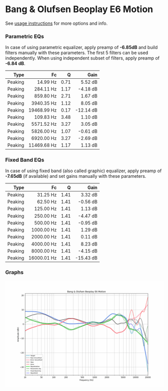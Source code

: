 # Bang & Olufsen Beoplay E6 Motion
See [usage instructions](https://github.com/jaakkopasanen/AutoEq#usage) for more options and info.

### Parametric EQs
In case of using parametric equalizer, apply preamp of **-6.85dB** and build filters manually
with these parameters. The first 5 filters can be used independently.
When using independent subset of filters, apply preamp of **-6.84 dB**.

| Type    | Fc          |    Q | Gain      |
|--------:|------------:|-----:|----------:|
| Peaking | 14.99 Hz    | 0.71 | 5.52 dB   |
| Peaking | 284.11 Hz   | 1.17 | -4.18 dB  |
| Peaking | 859.80 Hz   | 2.71 | 1.67 dB   |
| Peaking | 3940.35 Hz  | 1.12 | 8.05 dB   |
| Peaking | 19468.99 Hz | 0.17 | -12.14 dB |
| Peaking | 109.83 Hz   | 3.48 | 1.10 dB   |
| Peaking | 5571.52 Hz  | 3.27 | 3.05 dB   |
| Peaking | 5826.00 Hz  | 1.07 | -0.61 dB  |
| Peaking | 6920.00 Hz  | 3.27 | -2.69 dB  |
| Peaking | 11469.68 Hz | 1.17 | 1.13 dB   |

### Fixed Band EQs
In case of using fixed band (also called graphic) equalizer, apply preamp of **-7.65dB**
(if available) and set gains manually with these parameters.

| Type    | Fc          |    Q | Gain      |
|--------:|------------:|-----:|----------:|
| Peaking | 31.25 Hz    | 1.41 | 3.32 dB   |
| Peaking | 62.50 Hz    | 1.41 | -0.56 dB  |
| Peaking | 125.00 Hz   | 1.41 | 1.13 dB   |
| Peaking | 250.00 Hz   | 1.41 | -4.47 dB  |
| Peaking | 500.00 Hz   | 1.41 | -0.95 dB  |
| Peaking | 1000.00 Hz  | 1.41 | 1.29 dB   |
| Peaking | 2000.00 Hz  | 1.41 | 0.11 dB   |
| Peaking | 4000.00 Hz  | 1.41 | 8.23 dB   |
| Peaking | 8000.00 Hz  | 1.41 | -4.15 dB  |
| Peaking | 16000.01 Hz | 1.41 | -15.43 dB |

### Graphs
![](./Bang%20&%20Olufsen%20Beoplay%20E6%20Motion.png)